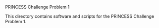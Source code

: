 PRINCESS Challenge Problem 1

This directory contains software and scripts for the PRINCESS Challenge Problem 1.
